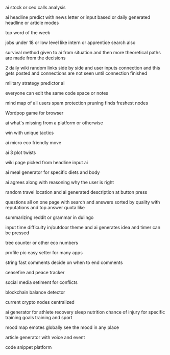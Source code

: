 ai stock or ceo calls analysis

ai headline predict with news letter or input based or daily generated headline or article modes

top word of the week

jobs under 18 or low level like intern or apprentice search also

survival method given to ai from situation and then more theoretical paths are made from the decisions

2 daily wiki random links side by side and user inputs connection and this gets posted and connections are not seen until connection finished

military strategy predictor ai

everyone can edit the same code space or notes

mind map of all users spam protection pruning finds freshest nodes

Wordpop game for browser

ai what's missing from a platform or otherwise

win with unique tactics

ai micro eco friendly move

ai 3 plot twists

wiki page picked from headline input ai

ai meal generator for specific diets and body

ai agrees along with reasoning why the user is right

random travel location and ai generated description at button press

questions all on one page with search and answers sorted by quality with reputations and top answer quota like

summarizing reddit or grammar in dulingo

input time difficulty in/outdoor theme and ai generates idea and timer can be pressed

tree counter or other eco numbers

profile pic easy setter for many apps

string fast comments decide on when to end comments

ceasefire and peace tracker

social media setiment for conflicts

blockchain balance detector

current crypto nodes centralized

ai generator for athlete recovery sleep nutrition chance of injury for specific training goals training and sport

mood map emotes globally see the mood in any place

article generator with voice and event

code snippet platform
